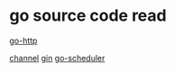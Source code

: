 # go source code read

[go-http](https://studygolang.com/articles/24738)

[channel](https://studygolang.com/articles/25216#reply0)
[gin](https://studygolang.com/articles/25207#reply0)
[go-scheduler](https://qcrao.com/2019/09/06/dive-into-go-scheduler-source-code/)
